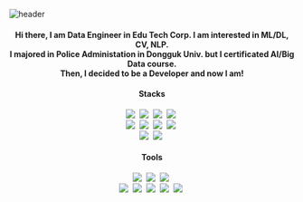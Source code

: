![header](https://capsule-render.vercel.app/api?type=waving&color=_hexcode&theme=github_dark_dimmed&height=120&animation=fadeIn&section=footer&text=Pythonzzgr&fontAlign=70)
<h4 align="center">
  Hi there, I am Data Engineer in Edu Tech Corp. I am interested in ML/DL, CV, NLP.
  <br>
  I majored in Police Administation in Dongguk Univ. but I certificated AI/Big Data course.
  <br>
  Then, I decided to be a Developer and now I am!
</h4>

<h4 align="center">Stacks</h3>
<div align="center">
  <img src="https://img.shields.io/badge/python-3670A0?style=plastic&logo=python&logoColor=white"/>&nbsp
  <img src="https://img.shields.io/badge/pandas-150458.svg?style=plastic&logo=pandas&logoColor=white"/>&nbsp
  <img src="https://img.shields.io/badge/numpy-4d77cf.svg?style=plastic&logo=numpy&logoColor=white"/>&nbsp
  <img src="https://img.shields.io/badge/json-000000.svg?style=plastic&logo=JSON&logoColor=white " />&nbsp
</div>

<div align="center">
  <img src="https://img.shields.io/badge/javascript-F7DF1E.svg?style=plastic&logo=javascript&logoColor=white " />&nbsp
  <img src="https://img.shields.io/badge/html5-E34F26.svg?style=plastic&logo=html5&logoColor=white " />&nbsp
  <img src="https://img.shields.io/badge/css3-1572B6.svg?style=plastic&logo=css3&logoColor=white " />&nbsp
  <img src="https://img.shields.io/badge/PHP-777BB4?style=plastic&logo=PHP&logoColor=white"/>&nbsp
</div>
<div align="center">
  <img src="https://img.shields.io/badge/typescript-007ACC.svg?style=plastic&logo=typescript&logoColor=white " />&nbsp
  <img src="https://img.shields.io/badge/React%20Query-FF4154?style=plastic&logo=react%20query&logoColor=white " />&nbsp
</div>

<h4 align="center">Tools</h3>
<div align="center">
  <img src="https://img.shields.io/badge/git-F05033.svg?style=plastic&logo=git&logoColor=white " />&nbsp
  <img src="https://img.shields.io/badge/github-181717.svg?style=plastic&logo=github&logoColor=white " />&nbsp
  <img src="https://img.shields.io/badge/gitlab-FC6D26.svg?style=plastic&logo=gitlab&logoColor=white " />&nbsp
</div>

<div align="center">
  <img src="https://img.shields.io/badge/intellijidea-000000.svg?style=plastic&logo=intellijidea&logoColor=white " />&nbsp
  <img src="https://img.shields.io/badge/visualstudiocode-007ACC.svg?style=plastic&logo=visualstudiocode&logoColor=white " />&nbsp
  <img src="https://img.shields.io/badge/virtualbox-183A61.svg?style=plastic&logo=virtualbox&logoColor=white " />&nbsp
  <img src="https://img.shields.io/badge/Notion-F3F3F3.svg?style=plastic&logo=notion&logoColor=black " />&nbsp
  <img src="https://img.shields.io/badge/postman-FF6C37.svg?style=plastic&logo=postman&logoColor=white " />&nbsp
</div>
